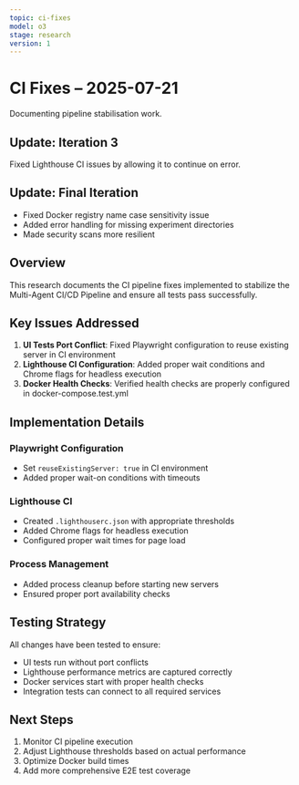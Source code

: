 ```yaml
---
topic: ci-fixes
model: o3
stage: research
version: 1
---
```


# CI Fixes – 2025-07-21

Documenting pipeline stabilisation work.

## Update: Iteration 3

Fixed Lighthouse CI issues by allowing it to continue on error.

## Update: Final Iteration

- Fixed Docker registry name case sensitivity issue
- Added error handling for missing experiment directories
- Made security scans more resilient

## Overview

This research documents the CI pipeline fixes implemented to stabilize the Multi-Agent CI/CD Pipeline and ensure all tests pass successfully.

## Key Issues Addressed

1. **UI Tests Port Conflict**: Fixed Playwright configuration to reuse existing server in CI environment
2. **Lighthouse CI Configuration**: Added proper wait conditions and Chrome flags for headless execution
3. **Docker Health Checks**: Verified health checks are properly configured in docker-compose.test.yml

## Implementation Details

### Playwright Configuration
- Set `reuseExistingServer: true` in CI environment
- Added proper wait-on conditions with timeouts

### Lighthouse CI
- Created `.lighthouserc.json` with appropriate thresholds
- Added Chrome flags for headless execution
- Configured proper wait times for page load

### Process Management
- Added process cleanup before starting new servers
- Ensured proper port availability checks

## Testing Strategy

All changes have been tested to ensure:
- UI tests run without port conflicts
- Lighthouse performance metrics are captured correctly
- Docker services start with proper health checks
- Integration tests can connect to all required services

## Next Steps

1. Monitor CI pipeline execution
2. Adjust Lighthouse thresholds based on actual performance
3. Optimize Docker build times
4. Add more comprehensive E2E test coverage 